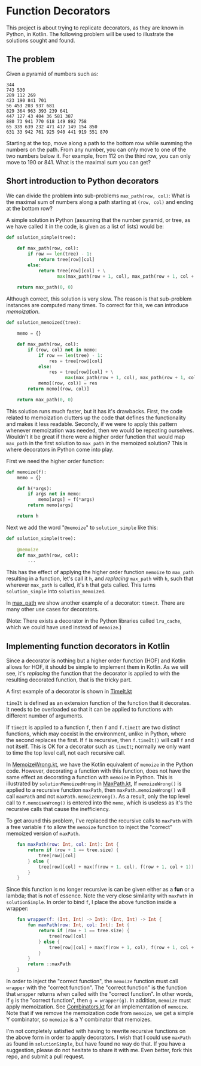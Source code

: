 # Function Decorators

This project is about trying to replicate decorators, as they are known in Python, 
in Kotlin. The following problem will be used to illustrate the solutions sought 
and found.

## The problem

Given a pyramid of numbers such as:

```
344
743 530
289 112 269
423 190 841 701
56 453 203 937 681
829 364 963 393 239 641
447 127 43 404 36 581 387
880 73 941 770 618 149 892 758
65 339 639 232 471 417 149 154 850
631 33 942 761 925 940 441 919 551 870
```

Starting at the top, move along a path to the bottom row while summing the numbers 
on the path. From any number, you can only move to one of the two numbers below it. 
For example, from 112 on the third row, you can only move to 190 or 841. What is 
the maximal sum you can get? 


## Short introduction to Python decorators

We can divide the problem into sub-problems `max_path(row, col)`: What is the 
maximal sum of numbers along a path starting at `(row, col)` and ending at the 
bottom row?
 
A simple solution in Python (assuming that the number pyramid, or tree, as we have 
called it in the code, is given as a list of lists) would be:

```Python
def solution_simple(tree):
    
    def max_path(row, col):
        if row == len(tree) - 1:
            return tree[row][col]
        else:
            return tree[row][col] + \
                   max(max_path(row + 1, col), max_path(row + 1, col + 1))
                   
    return max_path(0, 0)
```

Although correct, this solution is very slow. The reason is that sub-problem
instances are computed many times. To correct for this, we can introduce 
_memoization_.

```Python
def solution_memoized(tree):

    memo = {}

    def max_path(row, col):
        if (row, col) not in memo:
            if row == len(tree) - 1:
                res = tree[row][col]
            else:
                res = tree[row][col] + \
                      max(max_path(row + 1, col), max_path(row + 1, col + 1))
            memo[(row, col)] = res
        return memo[(row, col)]

    return max_path(0, 0)

```

This solution runs much faster, but it has it's drawbacks. First, the code related
to memoization clutters up the code that defines the functionality and makes it 
less readable. Secondly, if we were to apply this pattern whenever memoization was
needed, then we would be repeating ourselves. Wouldn't
it be great if there were a higher order function that would map `max_path` in the
first solution to `max_path` in the memoized solution? This is where decorators in
Python come into play. 

First we need the higher order function:

```Python
def memoize(f):
    memo = {}

    def h(*args):
        if args not in memo:
            memo[args] = f(*args)
        return memo[args]

    return h
```

Next we add the word "`@memoize`" to `solution_simple` like this:

```Python
def solution_simple(tree):
    
    @memoize
    def max_path(row, col):
        ...
```

This has the effect of applying the higher order function `memoize` to `max_path`
resulting in a function, let's call it `h`, and _replacing_ `max_path` with `h`,
such that wherever `max_path` is called, it's `h` that gets called. This turns 
`solution_simple` into `solution_memoized`. 
 
In [max_path](https://github.com/ecolban/FunctionDecorators/blob/master/python/max_path.py)
we show another example of a decorator: `timeit`. There are many other use cases 
for decorators.

(Note: There exists a decorator in the Python libraries called `lru_cache`, which we 
could have used instead of `memoize`.)

## Implementing function decorators in Kotlin

Since a decorator is nothing but a higher order function (HOF) and Kotlin allows
for HOF, it should be simple to implement them in Kotlin. As we will see, it's 
_replacing_ the function that the decorator is applied to with the resulting 
decorated function, that is the tricky part.

A first example of a decorator is shown in 
[TimeIt.kt](https://github.com/ecolban/FunctionDecorators/blob/master/kotlin/src/com/github/ecolban/functiondecorators/TimeIt.kt)

`timeIt` is defined as an extension function of the function that it decorates. It 
needs to be overloaded so that it can be applied to functions with different 
number of arguments.

If `timeIt` is applied to a function `f`, then `f` and `f.timeIt` are two distinct
functions, which may coexist in the environment, unlike in Python, where the second
replaces the first. If `f` is recursive, then `f.timeIt()` will call `f` and not
itself. This is OK for a decorator such as `timeIt`; normally we only want to time
the top level call, not each recursive call.

In [MemoizeWrong.kt](https://github.com/ecolban/FunctionDecorators/blob/master/kotlin/src/com/github/ecolban/functiondecorators/MemoizeWrong.kt),
we have the Kotlin equivalent of `memoize` in the Python code. However, decorating
a function with this function, does not have the same effect as decorating a 
function with `memoize` in Python. This is illustrated by `solutionMemoizedWrong`
in 
[MaxPath.kt](https://github.com/ecolban/FunctionDecorators/blob/master/kotlin/src/com/github/ecolban/functiondecorators/MaxPath.kt),
If `memoizeWrong()` is applied to a recursive function `maxPath`, then 
`maxPath.memoizeWrong()` will call `maxPath` and not `maxPath.memoizeWrong()`. As
 a result, only the top level call to `f.memoiseWrong()` is entered into the
`memo`, which is useless as it's the recursive calls that cause the inefficiency.

To get around this problem, I've replaced the recursive calls to `maxPath` with a
free variable `f` to allow the `memoize` function to inject the "correct" 
memoized version of `maxPath`.

```Kotlin
    fun maxPath(row: Int, col: Int): Int {
        return if (row + 1 == tree.size) {
            tree[row][col]
        } else {
            tree[row][col] + max(f(row + 1, col), f(row + 1, col + 1))
        }
    }
```
Since this function is no longer recursive is can be given either as a __fun__ 
or a lambda; that is not of essence. Note the very close similarity with `maxPath`
in `solutionSimple`. In order to bind `f`, I place the above function inside a 
wrapper:

```Kotlin
    fun wrapper(f: (Int, Int) -> Int): (Int, Int) -> Int {
        fun maxPath(row: Int, col: Int): Int {
            return if (row + 1 == tree.size) {
                tree[row][col]
            } else {
                tree[row][col] + max(f(row + 1, col), f(row + 1, col + 1))
            }
        }
        return ::maxPath
    }

```  
In order to inject the "correct function", the `memoize` function must call 
`wrapper` with the "correct function". The "correct function" is the function that
`wrapper` returns when called with the "correct function". In other words, if `g`
is the "correct function", then `g = wrapper(g)`. In addition, `memoize` must 
apply memoization. See 
[Combinators.kt](https://github.com/ecolban/FunctionDecorators/blob/master/kotlin/src/com/github/ecolban/functiondecorators/Combinators.kt)
for an implementation of `memoize`. Note that if we remove the memoization code
from `memoize`, we get a simple Y combinator, so `memoize` is a Y combinator that
memoizes. 

I'm not completely satisfied with having to rewrite recursive functions on the 
above form in order to apply decorators. I wish that I could use `maxPath` as found
in `solutionSimple`, but have found no way do that. If you have a suggestion, 
please do not hesitate to share it with me. Even better, fork this repo, and submit
a pull request.   




 
 


